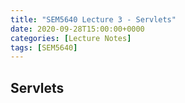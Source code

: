 ```yaml
---
title: "SEM5640 Lecture 3 - Servlets"
date: 2020-09-28T15:00:00+0000
categories: [Lecture Notes]
tags: [SEM5640]
---
```

## Servlets

